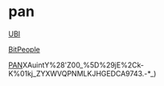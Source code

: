 # pan

[UBI](https://evmconnector.dev/load/%28'a!'0x******.12'~f-%28'n!'withdrawUBI'~t!'nonpayable'~i3~o3%29%5D%29*...-!%5B.003-%5D%013.-*_)

[BitPeople](https://evmconnector.dev/load/%28'a!''~fJ%28'n!'allowedXWQQ9approve.4DWTbalanceOfXWQ9bordZVoteL*TclaimPM.TcommitXQ0K-cztR.Tdispute.Tgenesis1J9getCztXD9getPairB9hzB9judge.4TlateShuffle.GnymR.ToptIn.TpairRXDGpZiod1J9pZmitsX9populationX9pMXQGpseudonymEventB9quartZX9kCzt.TkNym.TYZ.KTYZedX9YryXD04-revealHash.KTschedule1J9seedX9shuffle.GtoSecondsB9transfZ.4DWTtransfZFrom.4QDWTvZify.0xx*JAuint256'%29-x%2C%28'n!'.LJ0%5D~oJ1_view'~i4Aaddress'%297%2CAuint9%5D~o*-A%28't!'B_pure'~i*D7256'%29G0Abool'%29-J!%5BKAbytes32'%29L_nonpayable'~iMroofOfUniqueHumanQ%2C4RVZifiedT0-W78'%29X1*YregistZer_'~t!'kreassignx%5D%29zour%01zxk_ZYXWTRQMLKJGDBA97410.-*_)

[PAN](https://evmconnector.dev/load/YaV0xCCCCCCZ12'~fGYnVJ-H4Kapprove3HQbalanceOf-4KclaimedUBI-jLdecimals-9X8WDgenesisklegislature-*7j*.periodkscheduleksetTaxRate3Qsymbol-9AstringWDtaxation3LtoSecondsMpureP*7*.totalSupplykN3HQNFrom3HHQJ39__*E%5D-MviewP.%29%2CYnV3MnonpayableP4AaddressW7~oG9%5D7AYtVCZZZD%5D.EX256WG!%5BH4%2CJwithdrawUBIK9*.L49AboolWDM'~tVNtransferP'~iGQ*7DV!'W')XAuintY%28'Z00_%5D%29jE%2Ck-K%01kj_ZYXWVQPNMLKJHGEDCA9743.-*_)
